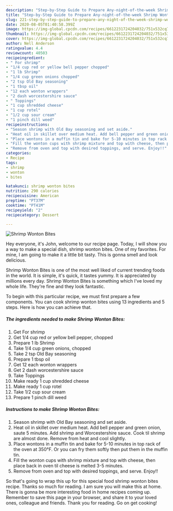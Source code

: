 ```yaml
---
description: "Step-by-Step Guide to Prepare Any-night-of-the-week Shrimp Wonton Bites"
title: "Step-by-Step Guide to Prepare Any-night-of-the-week Shrimp Wonton Bites"
slug: 221-step-by-step-guide-to-prepare-any-night-of-the-week-shrimp-wonton-bites
date: 2020-08-05T01:40:58.399Z
image: https://img-global.cpcdn.com/recipes/6612231724204032/751x532cq70/shrimp-wonton-bites-recipe-main-photo.jpg
thumbnail: https://img-global.cpcdn.com/recipes/6612231724204032/751x532cq70/shrimp-wonton-bites-recipe-main-photo.jpg
cover: https://img-global.cpcdn.com/recipes/6612231724204032/751x532cq70/shrimp-wonton-bites-recipe-main-photo.jpg
author: Nell Anderson
ratingvalue: 4.4
reviewcount: 40503
recipeingredient:
- " For shrimp"
- "1/4 cup red or yellow bell pepper chopped"
- "1 lb Shrimp"
- "1/4 cup green onions chopped"
- "2 tsp Old Bay seasoning"
- "1 tbsp oil"
- "12 each wonton wrappers"
- "2 dash worcestershire sauce"
- " Toppings"
- "1 cup shredded cheese"
- "1 cup rotel"
- "1/2 cup sour cream"
- "1 pinch dill weed"
recipeinstructions:
- "Season shrimp with Old Bay seasoning and set aside."
- "Heat oil in skillet over medium heat. Add bell pepper and green onion, saute 5 minutes. Add shrimp and Worcestershire sauce. Cook til shrimp are almost done. Remove from heat and cool slightly."
- "Place wontons in a muffin tin and bake for 5-10 minutes in top rack of the oven at 350°F. Or you can fry them softly then put them in the muffin tin."
- "Fill the wonton cups with shrimp mixture and top with cheese, then place back in oven til cheese is melted 3-5 minutes."
- "Remove from oven and top with desired toppings, and serve. Enjoy!!"
categories:
- Recipe
tags:
- shrimp
- wonton
- bites

katakunci: shrimp wonton bites 
nutrition: 290 calories
recipecuisine: American
preptime: "PT37M"
cooktime: "PT41M"
recipeyield: "2"
recipecategory: Dessert

---
```



![Shrimp Wonton Bites](https://img-global.cpcdn.com/recipes/6612231724204032/751x532cq70/shrimp-wonton-bites-recipe-main-photo.jpg)

Hey everyone, it's John, welcome to our recipe page. Today, I will show you a way to make a special dish, shrimp wonton bites. One of my favorites. For mine, I am going to make it a little bit tasty. This is gonna smell and look delicious.

Shrimp Wonton Bites is one of the most well liked of current trending foods in the world. It is simple, it's quick, it tastes yummy. It is appreciated by millions every day. Shrimp Wonton Bites is something which I've loved my whole life. They're fine and they look fantastic.




To begin with this particular recipe, we must first prepare a few components. You can cook shrimp wonton bites using 13 ingredients and 5 steps. Here is how you can achieve that.

<!--inarticleads1-->

##### The ingredients needed to make Shrimp Wonton Bites:

1. Get  For shrimp
1. Get 1/4 cup red or yellow bell pepper, chopped
1. Prepare 1 lb Shrimp
1. Take 1/4 cup green onions, chopped
1. Take 2 tsp Old Bay seasoning
1. Prepare 1 tbsp oil
1. Get 12 each wonton wrappers
1. Get 2 dash worcestershire sauce
1. Take  Toppings
1. Make ready 1 cup shredded cheese
1. Make ready 1 cup rotel
1. Take 1/2 cup sour cream
1. Prepare 1 pinch dill weed




<!--inarticleads2-->

##### Instructions to make Shrimp Wonton Bites:

1. Season shrimp with Old Bay seasoning and set aside.
1. Heat oil in skillet over medium heat. Add bell pepper and green onion, saute 5 minutes. Add shrimp and Worcestershire sauce. Cook til shrimp are almost done. Remove from heat and cool slightly.
1. Place wontons in a muffin tin and bake for 5-10 minutes in top rack of the oven at 350°F. Or you can fry them softly then put them in the muffin tin.
1. Fill the wonton cups with shrimp mixture and top with cheese, then place back in oven til cheese is melted 3-5 minutes.
1. Remove from oven and top with desired toppings, and serve. Enjoy!!




So that's going to wrap this up for this special food shrimp wonton bites recipe. Thanks so much for reading. I am sure you will make this at home. There is gonna be more interesting food in home recipes coming up. Remember to save this page in your browser, and share it to your loved ones, colleague and friends. Thank you for reading. Go on get cooking!
